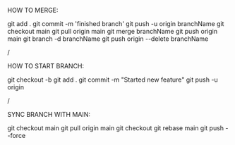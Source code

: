 HOW TO MERGE:

git add .
git commit -m 'finished branch'
git push -u origin branchName
git checkout main
git pull origin main
git merge branchName
git push origin main
git branch -d branchName
git push origin --delete branchName

/

HOW TO START BRANCH:

git checkout -b <new-feature-branch>
git add .
git commit -m "Started new feature"
git push -u origin <new-feature-branch>

/

SYNC BRANCH WITH MAIN:

git checkout main
git pull origin main
git checkout <your-branch-name>
git rebase main
git push --force
